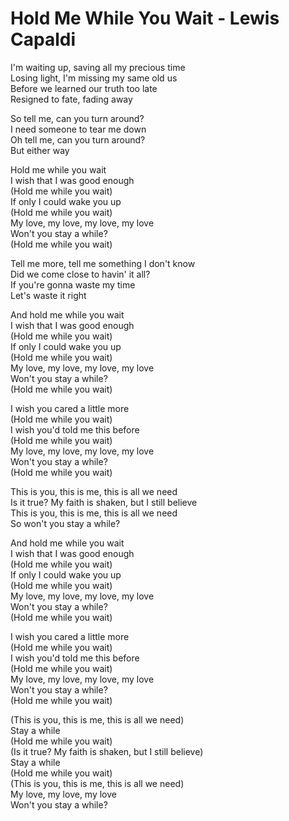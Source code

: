 # Hold Me While You Wait - Lewis Capaldi

I'm waiting up, saving all my precious time\
Losing light, I'm missing my same old us\
Before we learned our truth too late\
Resigned to fate, fading away

So tell me, can you turn around?\
I need someone to tear me down\
Oh tell me, can you turn around?\
But either way

Hold me while you wait\
I wish that I was good enough \
(Hold me while you wait)\
If only I could wake you up \
(Hold me while you wait)\
My love, my love, my love, my love\
Won't you stay a while? \
(Hold me while you wait)

Tell me more, tell me something I don't know\
Did we come close to havin' it all?\
If you're gonna waste my time\
Let's waste it right

And hold me while you wait\
I wish that I was good enough \
(Hold me while you wait)\
If only I could wake you up \
(Hold me while you wait)\
My love, my love, my love, my love\
Won't you stay a while? \
(Hold me while you wait)

I wish you cared a little more \
(Hold me while you wait)\
I wish you'd told me this before \
(Hold me while you wait)\
My love, my love, my love, my love\
Won't you stay a while? \
(Hold me while you wait)

This is you, this is me, this is all we need\
Is it true? My faith is shaken, but I still believe\
This is you, this is me, this is all we need\
So won't you stay a while?

And hold me while you wait\
I wish that I was good enough \
(Hold me while you wait)\
If only I could wake you up \
(Hold me while you wait)\
My love, my love, my love, my love\
Won't you stay a while? \
(Hold me while you wait)

I wish you cared a little more \
(Hold me while you wait)\
I wish you'd told me this before \
(Hold me while you wait)\
My love, my love, my love, my love\
Won't you stay a while? \
(Hold me while you wait)

(This is you, this is me, this is all we need)\
Stay a while \
(Hold me while you wait)\
(Is it true? My faith is shaken, but I still believe)\
Stay a while \
(Hold me while you wait)\
(This is you, this is me, this is all we need)\
My love, my love, my love\
Won't you stay a while?